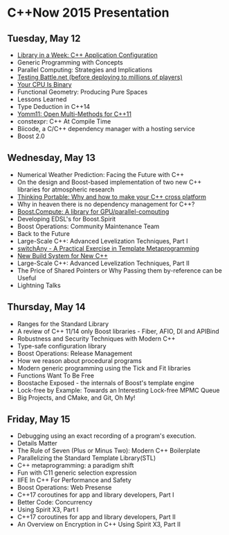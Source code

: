 # C++Now 2015 Presentation

## Tuesday, May 12

* [Library in a Week: C++ Application Configuration](https://github.com/boostcon/cppnow_presentations_2015/raw/master/files/liaw2015-day1-application_configuration.pdf)
* Generic Programming with Concepts
* Parallel Computing: Strategies and Implications  
* [Testing Battle.net (before deploying to millions of players)](https://github.com/boostcon/cppnow_presentations_2015/raw/master/files/testing-battlenet.pdf)
* [Your CPU Is Binary](https://github.com/boostcon/cppnow_presentations_2015/raw/master/files/Your_CPU_Is_Binary.pdf)
* Functional Geometry: Producing Pure Spaces  
* Lessons Learned  
* Type Deduction in C++14
* [Yomm11: Open Multi-Methods for C++11](https://github.com/boostcon/cppnow_presentations_2015/raw/master/files/yomm11.pdf)
* constexpr: C++ At Compile Time  
* Biicode, a C/C++ dependency manager with a hosting service
* Boost 2.0

## Wednesday, May 13

* Numerical Weather Prediction: Facing the Future with C++
* On the design and Boost-based implementation of two new C++ libraries for atmospheric research  
* [Thinking Portable: Why and how to make your C++ cross platform](https://github.com/boostcon/cppnow_presentations_2015/raw/master/files/ThinkingPortable-JasonTurner-v3.pdf)
* Why in heaven there is no dependency management for C++?  
* [Boost.Compute: A library for GPU/parallel-computing](https://github.com/boostcon/cppnow_presentations_2015/raw/master/files/Boost.ComputeCxxNow2015.pdf)
* Developing EDSL's for Boost.Spirit
* Boost Operations: Community Maintenance Team
* Back to the Future  
* Large-Scale C++: Advanced Levelization Techniques, Part I  
* [switchAny - A Practical Exercise in Template Metaprogramming](https://github.com/CornedBee/TemplateMetaprogramming)
* [New Build System for New C++](https://github.com/boostcon/cppnow_presentations_2015/raw/master/files/new-build-system-for-new-cxx.pdf)
* Large-Scale C++: Advanced Levelization Techniques, Part II  
* The Price of Shared Pointers or Why Passing them by-reference can be Useful
* Lightning Talks

## Thursday, May 14

* Ranges for the Standard Library
* A review of C++ 11/14 only Boost libraries - Fiber, AFIO, DI and APIBind  
* Robustness and Security Techniques with Modern C++  
* Type-safe configuration library
* Boost Operations: Release Management
* How we reason about procedural programs  
* Modern generic programming using the Tick and Fit libraries  
* Functions Want To Be Free
* Boostache Exposed - the internals of Boost's template engine  
* Lock-free by Example: Towards an Interesting Lock-free MPMC Queue  
* Big Projects, and CMake, and Git, Oh My!

## Friday, May 15

* Debugging using an exact recording of a program's execution.  
* Details Matter  
* The Rule of Seven (Plus or Minus Two): Modern C++ Boilerplate
* Parallelizing the Standard Template Library(STL)  
* C++ metaprogramming: a paradigm shift  
* Fun with C11 generic selection expression
* IIFE In C++ For Performance and Safety
* Boost Operations: Web Presense
* C++17 coroutines for app and library developers, Part I  
* Better Code: Concurrency  
* Using Spirit X3, Part I
* C++17 coroutines for app and library developers, Part II  
* An Overview on Encryption in C++  Using Spirit X3, Part II
